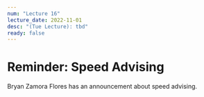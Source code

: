 ```yaml
---
num: "Lecture 16"
lecture_date: 2022-11-01
desc: "(Tue Lecture): tbd"
ready: false
---
```


# Reminder: Speed Advising 

Bryan Zamora Flores has an announcement about speed advising.
